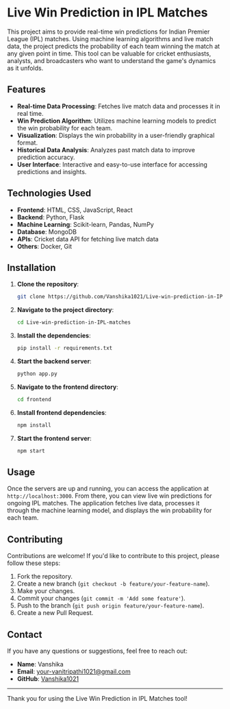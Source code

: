 # Live Win Prediction in IPL Matches

This project aims to provide real-time win predictions for Indian Premier League (IPL) matches. Using machine learning algorithms and live match data, the project predicts the probability of each team winning the match at any given point in time. This tool can be valuable for cricket enthusiasts, analysts, and broadcasters who want to understand the game's dynamics as it unfolds.

## Features

- **Real-time Data Processing**: Fetches live match data and processes it in real time.
- **Win Prediction Algorithm**: Utilizes machine learning models to predict the win probability for each team.
- **Visualization**: Displays the win probability in a user-friendly graphical format.
- **Historical Data Analysis**: Analyzes past match data to improve prediction accuracy.
- **User Interface**: Interactive and easy-to-use interface for accessing predictions and insights.

## Technologies Used

- **Frontend**: HTML, CSS, JavaScript, React
- **Backend**: Python, Flask
- **Machine Learning**: Scikit-learn, Pandas, NumPy
- **Database**: MongoDB
- **APIs**: Cricket data API for fetching live match data
- **Others**: Docker, Git

## Installation

1. **Clone the repository**:
    ```bash
    git clone https://github.com/Vanshika1021/Live-win-prediction-in-IPL-matches.git
    ```

2. **Navigate to the project directory**:
    ```bash
    cd Live-win-prediction-in-IPL-matches
    ```

3. **Install the dependencies**:
    ```bash
    pip install -r requirements.txt
    ```

4. **Start the backend server**:
    ```bash
    python app.py
    ```

5. **Navigate to the frontend directory**:
    ```bash
    cd frontend
    ```

6. **Install frontend dependencies**:
    ```bash
    npm install
    ```

7. **Start the frontend server**:
    ```bash
    npm start
    ```

## Usage

Once the servers are up and running, you can access the application at `http://localhost:3000`. From there, you can view live win predictions for ongoing IPL matches. The application fetches live data, processes it through the machine learning model, and displays the win probability for each team.

## Contributing

Contributions are welcome! If you'd like to contribute to this project, please follow these steps:

1. Fork the repository.
2. Create a new branch (`git checkout -b feature/your-feature-name`).
3. Make your changes.
4. Commit your changes (`git commit -m 'Add some feature'`).
5. Push to the branch (`git push origin feature/your-feature-name`).
6. Create a new Pull Request.


## Contact

If you have any questions or suggestions, feel free to reach out:

- **Name**: Vanshika
- **Email**: [your-vanitripathi1021@gmail.com](mailto:vanitripathi1021@gmail.com)
- **GitHub**: [Vanshika1021](https://github.com/Vanshika1021)

---

Thank you for using the Live Win Prediction in IPL Matches tool!
